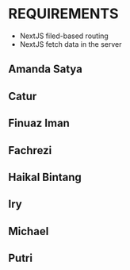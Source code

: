 # REQUIREMENTS

- NextJS filed-based routing
- NextJS fetch data in the server

## Amanda Satya

## Catur

## Finuaz Iman

## Fachrezi

## Haikal Bintang

## Iry

## Michael

## Putri
